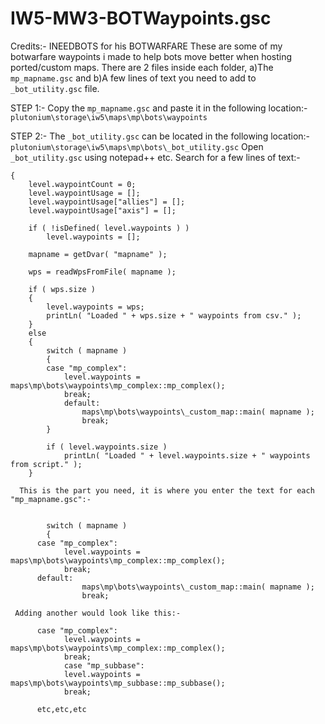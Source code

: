 # IW5-MW3-BOTWaypoints.gsc
Credits:- INEEDBOTS for his BOTWARFARE
These are some of my botwarfare waypoints i made to help bots move better when hosting ported/custom maps.
There are 2 files inside each folder, a)The ```mp_mapname.gsc``` and b)A few lines of text you need to add to ```_bot_utility.gsc``` file.

STEP 1:-
Copy the ```mp_mapname.gsc``` and paste it in the following location:-
```plutonium\storage\iw5\maps\mp\bots\waypoints```

STEP 2:-
The ```_bot_utility.gsc``` can be located in the following location:-
```plutonium\storage\iw5\maps\mp\bots\_bot_utility.gsc```
Open ```_bot_utility.gsc``` using notepad++ etc.
Search for a few lines of text:-

```load_waypoints()
{
	level.waypointCount = 0;
	level.waypointUsage = [];
	level.waypointUsage["allies"] = [];
	level.waypointUsage["axis"] = [];

	if ( !isDefined( level.waypoints ) )
		level.waypoints = [];

	mapname = getDvar( "mapname" );

	wps = readWpsFromFile( mapname );

	if ( wps.size )
	{
		level.waypoints = wps;
		printLn( "Loaded " + wps.size + " waypoints from csv." );
	}
	else
	{
		switch ( mapname )
		{
		case "mp_complex":
			level.waypoints = maps\mp\bots\waypoints\mp_complex::mp_complex();
			break;
			default:
				maps\mp\bots\waypoints\_custom_map::main( mapname );
				break;
		}

		if ( level.waypoints.size )
			printLn( "Loaded " + level.waypoints.size + " waypoints from script." );
	}
  
  This is the part you need, it is where you enter the text for each "mp_mapname.gsc":-
  
  
		switch ( mapname )
		{
      case "mp_complex":
			level.waypoints = maps\mp\bots\waypoints\mp_complex::mp_complex();
			break;
      default:
				maps\mp\bots\waypoints\_custom_map::main( mapname );
				break;
		
 Adding another would look like this:-
 
      case "mp_complex":
			level.waypoints = maps\mp\bots\waypoints\mp_complex::mp_complex();
			break;
			case "mp_subbase":
			level.waypoints = maps\mp\bots\waypoints\mp_subbase::mp_subbase();
			break;
    
      etc,etc,etc
      
